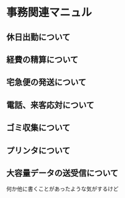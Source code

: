 # 事務関連マニュル
## 休日出勤について
## 経費の精算について
## 宅急便の発送について
## 電話、来客応対について
## ゴミ収集について
## プリンタについて
## 大容量データの送受信について

何か他に書くことがあったような気がするけど